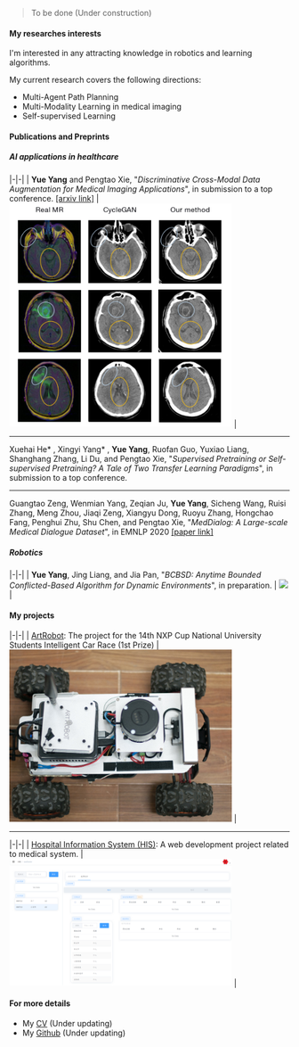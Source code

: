 > To be done (Under construction)

#### My researches interests
I'm interested in any attracting knowledge in robotics and learning algorithms. 

My current research covers the following directions:
- Multi-Agent Path Planning
- Multi-Modality Learning in medical imaging
- Self-supervised Learning

#### Publications and Preprints

##### AI applications in healthcare



|-|-|
| **Yue Yang** and Pengtao Xie, "*Discriminative Cross-Modal Data Augmentation for Medical Imaging Applications*", in submission to a top conference. [\[arxiv link\]](https://arxiv.org/abs/2010.03468)  | <img style="float: center;" width = "400" src="../../img/paper_imgs/iclr21.jpg"> | 


<hr>

Xuehai He* , Xingyi Yang* , **Yue Yang**, Ruofan Guo, Yuxiao Liang, Shanghang Zhang, Li Du, and Pengtao Xie, 
"*Supervised Pretraining or Self-supervised Pretraining? A Tale of Two Transfer Learning Paradigms*", in submission to a top conference.

<hr>

Guangtao Zeng, Wenmian Yang, Zeqian Ju, **Yue Yang**, Sicheng Wang, Ruisi Zhang, Meng Zhou, Jiaqi Zeng, Xiangyu Dong,
Ruoyu Zhang, Hongchao Fang, Penghui Zhu, Shu Chen, and Pengtao Xie, "*MedDialog: A Large-scale Medical Dialogue Dataset*", in EMNLP 2020 [\[paper link\]](https://www.aclweb.org/anthology/2020.emnlp-main.743/)


##### Robotics

|-|-|
| **Yue Yang**, Jing Liang, and Jia Pan, "*BCBSD: Anytime Bounded Conflicted-Based Algorithm for Dynamic Environments*", in preparation. | <img style="float: center;" width = "400" src="../../img/paper_imgs/icra21.gif"> | 


#### My projects

|-|-|
| [ArtRobot](https://github.com/The-chosen/ArtRobot-NEU): The project for the 14th NXP Cup National University Students Intelligent Car Race (1st Prize) | <img style="float: center;" width = "400" src="../../img/paper_imgs/artrobo.png"> |

<hr>

|-|-|
| [Hospital Information System (HIS)](https://github.com/The-chosen/Hospital-Information-System-NEU-proj): A web development project related to medical system. |  <img style="float: center;" width = "400" src="../../img/paper_imgs/his.png"> |


#### For more details
- My [CV](https://github.com/The-chosen/The-chosen.github.io/blob/master/CV_Yue_Yang(keep%20updating).pdf) (Under updating)
- My [Github](https://github.com/The-chosen) (Under updating)














<!-- Hi, I am _@huxpro_ (Huang, Xuan), a software engineer & a designer. I am currently working on programming langugaes at [Facebook](https://www.facebook.com/). I previously worked as Web Front-End Engineer at [Alibaba Trip](https://www.alitrip.com/); Web Front-End Infrastructure Team Lead at [Wepiao.com](https://www.crunchbase.com/organization/wepiao#/entity); And [Invited Consultant on PWA](<(https://medium.com/elemefe/upgrading-ele-me-to-progressive-web-app-2a446832e509)>) at [Ele.me](https://github.com/elemefe/).

I studied Digital Media Art and graduated from [Communication University of China](https://en.wikipedia.org/wiki/Communication_University_of_China) by 2016, and am studying Computer Science at [Rochester Institute of Technology](https://en.wikipedia.org/wiki/Rochester_Institute_of_Technology) from 2017. -->



<!-- |     | 💔️           | ❤️ ️                                          | ❤️❤️ ️                                          | ❤️❤️❤️ ️                                      |
| --- | ------------- | --------------------------------------------- | ----------------------------------------------- | --------------------------------------------- |
| 😅  | `PHP` `BASIC` | `C` `Prolog` <br> `Objective-C`               | `Kotlin` `Dart` `MIPS`                          | `Swift` `Agda` `Idris`                        |
| 🧐  |               | `C++` `Hack` <br> `Scheme` `Racket` `Clojure` | `C++ >11` `C#` `Typed Py` <br> `ActionScript 3` | `Scala` `Rust`                                |
| 😏  | `Shell`       | `Java` `Python`                               | `TypeScript` `Flow` `WASM`                      | `Haskell` `Coq` <br> `SML` `OCaml` `ReasonML` |
| 🤓  |               | `JavaScript`                                  | `Javascript >ES6`                               | `λ` `Λ` `Π` `Σ`                               |

> To be continue: `Fortran` `Smalltalk` `Pascal` `Forth` `Ruby` `CoffeeScript` `Go` `Elm` `Erlang` `Elixir` `F#` `F*` `Q#` `Nim` `Haxe` `Cyclone` `VimScript` `Perl` `Lua` `AppleScript` -->


<!-- - [Upgrading to Progressive Web Apps][9] · [JSConf China Shanghai 2017](http://2017.jsconf.cn/)
- Building Progressive Web Apps · [CSDI Guangzhou 2017](http://www.csdisummit.com/)
- The State of Progressive Web App · GDG IO Redux Beijing 2017
- PWA Rehashing · Baidu HQ Beijing 2017
- [Service Worker 101][5] · GDG DevFest Beijing 2016
- [Progressive Web Apps][4] · QCon Shanghai 2016
- Progressive Web App in my POV · GDG IO Redux Beijing 2016
- [CSS Still Sucks 2015][2] · 2015
- [JavaScript Modularization Journey][1] · 2015

[1]: //huangxuan.me/2015/07/09/js-module-7day/
[2]: //huangxuan.me/2015/12/28/css-sucks-2015/
[3]: //huangxuan.me/2016/06/05/pwa-in-my-pov/
[4]: //huangxuan.me/2016/10/20/pwa-qcon2016/
[5]: //huangxuan.me/2016/11/20/sw-101-gdgdf/
[6]: https://yanshuo.io/assets/player/?deck=58ac8598b123db0067292f92 "PWA Rehashing"
[7]: https://yanshuo.io/assets/player/?deck=593ad6fbfe88c2006a0a0d6d "The State of PWA"
[8]: https://yanshuo.io/assets/player/?deck=594d673d570c357d0698a950 "Building PWA"
[9]: //huangxuan.me/jsconfcn2017/ -->
